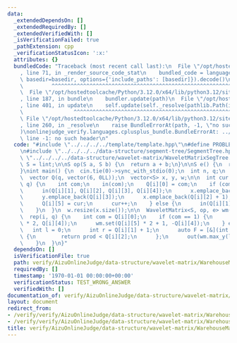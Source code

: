 ```yaml
---
data:
  _extendedDependsOn: []
  _extendedRequiredBy: []
  _extendedVerifiedWith: []
  _isVerificationFailed: true
  _pathExtension: cpp
  _verificationStatusIcon: ':x:'
  attributes: {}
  bundledCode: "Traceback (most recent call last):\n  File \"/opt/hostedtoolcache/Python/3.12.0/x64/lib/python3.12/site-packages/onlinejudge_verify/documentation/build.py\"\
    , line 71, in _render_source_code_stat\n    bundled_code = language.bundle(stat.path,\
    \ basedir=basedir, options={'include_paths': [basedir]}).decode()\n          \
    \         ^^^^^^^^^^^^^^^^^^^^^^^^^^^^^^^^^^^^^^^^^^^^^^^^^^^^^^^^^^^^^^^^^^^^^^^^^^^^^^^^^\n\
    \  File \"/opt/hostedtoolcache/Python/3.12.0/x64/lib/python3.12/site-packages/onlinejudge_verify/languages/cplusplus.py\"\
    , line 187, in bundle\n    bundler.update(path)\n  File \"/opt/hostedtoolcache/Python/3.12.0/x64/lib/python3.12/site-packages/onlinejudge_verify/languages/cplusplus_bundle.py\"\
    , line 401, in update\n    self.update(self._resolve(pathlib.Path(included), included_from=path))\n\
    \                ^^^^^^^^^^^^^^^^^^^^^^^^^^^^^^^^^^^^^^^^^^^^^^^^^^^^^^^^^\n \
    \ File \"/opt/hostedtoolcache/Python/3.12.0/x64/lib/python3.12/site-packages/onlinejudge_verify/languages/cplusplus_bundle.py\"\
    , line 260, in _resolve\n    raise BundleErrorAt(path, -1, \"no such header\"\
    )\nonlinejudge_verify.languages.cplusplus_bundle.BundleErrorAt: ../../../../data-structure/wavelet-matrix/WaveletMatrixSegTree.hpp:\
    \ line -1: no such header\n"
  code: "#include \"../../../../template/template.hpp\"\n#define PROBLEM \"https://onlinejudge.u-aizu.ac.jp/problems/4059\"\
    \n#include \"../../../../data-structure/segment-tree/SegmentTree.hpp\"\n#include\
    \ \"../../../../data-structure/wavelet-matrix/WaveletMatrixSegTree.hpp\"\n\nusing\
    \ S = lint;\n\nS op(S a, S b) {\n  return a + b;\n}\n\nS e() {\n  return 0;\n\
    }\nint main() {\n  cin.tie(0)->sync_with_stdio(0);\n  int n, q;\n  in(n, q);\n\
    \  vector Q(q, vector(6, 0LL));\n  vector<S> x, y, w;\n\n  int cur = 0;\n  rep(i,\
    \ q) {\n    int com;\n    in(com);\n    Q[i][0] = com;\n    if (com == 1) {\n\
    \      in(Q[i][1], Q[i][2], Q[i][3], Q[i][4]);\n      x.emplace_back(Q[i][1]);\n\
    \      y.emplace_back(Q[i][3]);\n      x.emplace_back(Q[i][2] + 1);\n      y.emplace_back(Q[i][3]);\n\
    \      Q[i][5] = cur;\n      cur++;\n    } else {\n      in(Q[i][1], Q[i][2]);\n\
    \    }\n  }\n  w.resize(x.size());\n\n  WaveletMatrix<S, op, e> wm(x, y, w);\n\
    \  rep(i, q) {\n    int com = Q[i][0];\n    if (com == 1) {\n      wm.set(Q[i][5]\
    \ * 2, Q[i][4]);\n      wm.set(Q[i][5] * 2 + 1, -Q[i][4]);\n    } else {\n   \
    \   int l = 0;\n      int r = Q[i][1] + 1;\n      auto F = [&](int cnt, S prod)\
    \ {\n        return prod < Q[i][2];\n      };\n      out(wm.max_y(l, r, F));\n\
    \    }\n  }\n}"
  dependsOn: []
  isVerificationFile: true
  path: verify/AizuOnlineJudge/data-structure/wavelet-matrix/WarehouseManagementRobot.test.cpp
  requiredBy: []
  timestamp: '1970-01-01 00:00:00+00:00'
  verificationStatus: TEST_WRONG_ANSWER
  verifiedWith: []
documentation_of: verify/AizuOnlineJudge/data-structure/wavelet-matrix/WarehouseManagementRobot.test.cpp
layout: document
redirect_from:
- /verify/verify/AizuOnlineJudge/data-structure/wavelet-matrix/WarehouseManagementRobot.test.cpp
- /verify/verify/AizuOnlineJudge/data-structure/wavelet-matrix/WarehouseManagementRobot.test.cpp.html
title: verify/AizuOnlineJudge/data-structure/wavelet-matrix/WarehouseManagementRobot.test.cpp
---
```

